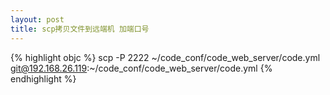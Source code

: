 ```yaml
---
layout: post
title: scp拷贝文件到远端机 加端口号
---
```


{% highlight objc %}
scp -P 2222 ~/code_conf/code_web_server/code.yml  git@192.168.26.119:~/code_conf/code_web_server/code.yml
{% endhighlight %}
